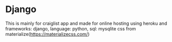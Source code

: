 # Django
This is mainly for craiglist app and made for online hosting
using heroku and frameworks: django, language: python, sql: mysqlite
css from materialize(https://materializecss.com/)
